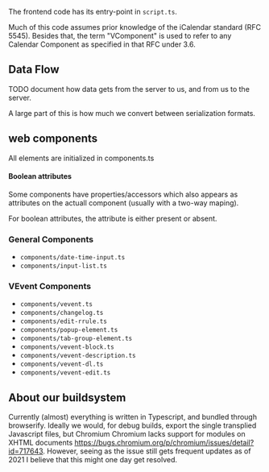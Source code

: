 The frontend code has its entry-point in `script.ts`.

Much of this code assumes prior knowledge of the iCalendar standard (RFC
5545). Besides that, the term "VComponent" is used to refer to any Calendar
Component as specified in that RFC under 3.6.

## Data Flow

TODO document how data gets from the server to us, and from us to the server.

A large part of this is how much we convert between serialization formats.

## web components

All elements are initialized in components.ts

#### Boolean attributes
Some components have properties/accessors which also appears as attributes on
the actuall component (usually with a two-way maping).

For boolean attributes, the attribute is either present or absent.

### General Components
- `components/date-time-input.ts`
- `components/input-list.ts`

### VEvent Components
- `components/vevent.ts`
- `components/changelog.ts`
- `components/edit-rrule.ts`
- `components/popup-element.ts`
- `components/tab-group-element.ts`
- `components/vevent-block.ts`
- `components/vevent-description.ts`
- `components/vevent-dl.ts`
- `components/vevent-edit.ts`

## About our buildsystem

Currently (almost) everything is written in Typescript, and bundled
through browserify. Ideally we would, for debug builds, export the
single transplied Javascript files, but Chromium Chromium lacks
support for modules on XHTML documents
https://bugs.chromium.org/p/chromium/issues/detail?id=717643.
However, seeing as the issue still gets frequent updates as of 2021 I
believe that this might one day get resolved.
